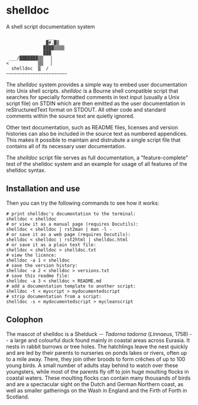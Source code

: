 # shelldoc
A shell script documentation system
```
                __
               ▓#.▓▒
              ▓▓▓▓▒▒▒▒
              ▓▓▓
 ___/▓▓▓▓▓▓▓▒▒   ▏
<           ▒▒   ▏
  shelldoc  ▒  /
~~~~~~~~~~~~~~~~~~~~~~~
```

The _shelldoc_ system provides a simple way to embed user documentation into Unix shell scripts. _shelldoc_ is a Bourne shell compatible script that searches for specially formatted comments in text input (usually a Unix script file) on STDIN which are then emitted as the user documentation in reStructuredText format on STDOUT. All other code and standard comments within the source text are quietly ignored.


Other text documentation, such as README files, licenses and version histories can also be included in the source text as numbered appendices. This makes it possible to maintain and distrubute a single script file that contains all of its necessary user documentation.

The _shelldoc_ script file serves as full documentation, a "feature-complete" test of the shelldoc system and an example for usage of all features of the shelldoc syntax.

## Installation and use


Then you can try the following commands to see how it works:

```
# print shelldoc's documentation to the terminal:
shelldoc < shelldoc
# or view it as a manual page (requires Docutils):
shelldoc < shelldoc | rst2man | man -l -
# or save it as a web page (requires Docutils):
shelldoc < shelldoc | rst2html | shelldoc.html
# or save it as a plain text file:
shelldoc < shelldoc > shelldoc.txt
# view the licence:
shelldoc -a 1 < shelldoc
# save the version history:
shelldoc -a 2 < shelldoc > versions.txt
# save this readme file:
shelldoc -a 3 < shelldoc > README.md
# add a documentation template to another script:
shelldoc -t < myscript > mydocumentedscript
# strip documentation from a script:
shelldoc -s < mydocumentedscript > mycleanscript
```

## Colophon

The mascot of shelldoc is a Shelduck -- _Tadorna tadorna_ (_Linnaeus_, 1758) -- a large and colourful duck found mainly in coastal areas across Eurasia. It nests in rabbit burrows or tree holes. The hatchlings leave the nest quickly and are led by their parents to nurseries on ponds lakes or rivers, often up to a mile away. There, they join other broods to form crêches of up to 100 young birds. A small number of adults stay behind to watch over these youngsters, while most of the parents fly off to join huge moulting flocks in coastal waters. These moulting flocks can contain many thousands of birds and are a spectacular sight on the Dutch and German Northern coast, as well as smaller gatherings on the Wash in England and the Firth of Forth in Scotland.
